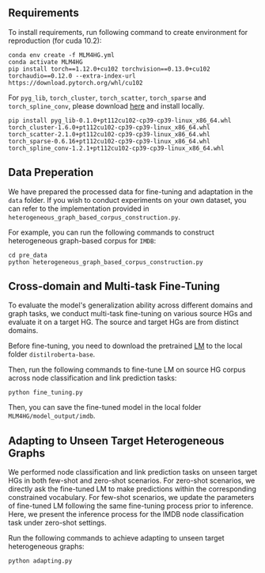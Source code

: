 <!-- # Masked Language Models are Good Heterogeneous Graph Generalizers
This repository is the official implementation of **Masked Language Models are Good Heterogeneous Graph Generalizers**. 

![img1](./image/framework.png)

<div align="center">
Figure 1: The overall framework of the proposed MLM4HG. We first convert HGs from different domains as well as the corresponding graph tasks into a unified textual format, forming a HG-based text corpus. Then we fine-tune a pretrained LM on the corpus by predicting masked label tokens. Finally, the LM can be adapted to unseen target HGs for generalization.
</div>
这是注释，这段内容不会被显示 -->
## Requirements
To install requirements, run following command to create environment for reproduction (for cuda 10.2):
```
conda env create -f MLM4HG.yml
conda activate MLM4HG
pip install torch==1.12.0+cu102 torchvision==0.13.0+cu102 torchaudio==0.12.0 --extra-index-url https://download.pytorch.org/whl/cu102
```
For ```pyg_lib```, ```torch_cluster```, ```torch_scatter```, ```torch_sparse``` and ```torch_spline_conv```, please download [here](https://data.pyg.org/whl/torch-1.12.0%2Bcu102.html) and install locally.
```
pip install pyg_lib-0.1.0+pt112cu102-cp39-cp39-linux_x86_64.whl torch_cluster-1.6.0+pt112cu102-cp39-cp39-linux_x86_64.whl torch_scatter-2.1.0+pt112cu102-cp39-cp39-linux_x86_64.whl torch_sparse-0.6.16+pt112cu102-cp39-cp39-linux_x86_64.whl torch_spline_conv-1.2.1+pt112cu102-cp39-cp39-linux_x86_64.whl
```


## Data Preperation
We have prepared the processed data for fine-tuning and adaptation in the ```data``` folder. If you wish to conduct experiments on your own dataset, you can refer to the implementation provided in ```heterogeneous_graph_based_corpus_construction.py```.

For example, you can run the following commands to construct heterogeneous graph-based corpus for ```IMDB```:
```
cd pre_data
python heterogeneous_graph_based_corpus_construction.py
```


## Cross-domain and Multi-task Fine-Tuning
To evaluate the model's generalization ability across different domains and graph tasks, we conduct multi-task fine-tuning on various source HGs and evaluate it on a target HG. The source and target HGs are from distinct domains. 

Before fine-tuning, you need to download the pretrained [LM](https://huggingface.co/distilbert/distilroberta-base/tree/main) to the local folder ```distilroberta-base```.

Then, run the following commands to fine-tune LM on source HG corpus across node classification and link prediction tasks:
```
python fine_tuning.py
```

Then, you can save the fine-tuned model in the local folder ```MLM4HG/model_output/imdb```.

## Adapting to Unseen Target Heterogeneous Graphs
We performed node classification and link prediction tasks on unseen target HGs in both few-shot and zero-shot scenarios. For zero-shot scenarios, we directly ask the fine-tuned LM to make predictions within the corresponding constrained vocabulary. For few-shot scenarios, we update the parameters of fine-tuned LM following the same fine-tuning process prior to inference. Here, we present the inference process for the IMDB node classification task under zero-shot settings.

Run the following commands to achieve adapting to unseen target heterogeneous graphs:
```
python adapting.py
```

